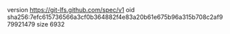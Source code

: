 version https://git-lfs.github.com/spec/v1
oid sha256:7efc615736566a3cf0b364882f4e83a20b61e675b96a315b708c2af979921479
size 6932
